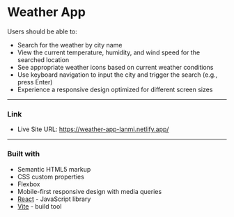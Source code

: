 # Weather App

Users should be able to:

- Search for the weather by city name
- View the current temperature, humidity, and wind speed for the searched location
- See appropriate weather icons based on current weather conditions
- Use keyboard navigation to input the city and trigger the search (e.g., press Enter)
- Experience a responsive design optimized for different screen sizes

---

### Link

- Live Site URL: https://weather-app-lanmi.netlify.app/

---

### Built with

- Semantic HTML5 markup
- CSS custom properties
- Flexbox
- Mobile-first responsive design with media queries
- [React](https://reactjs.org/) - JavaScript library
- [Vite](https://vitejs.dev/) - build tool
